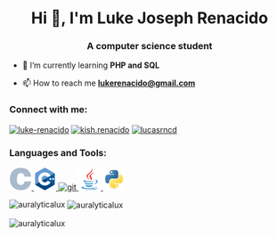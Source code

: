 <h1 align="center">Hi 👋, I'm Luke Joseph Renacido</h1>
<h3 align="center">A computer science student</h3>

- 🌱 I’m currently learning **PHP and SQL**

- 📫 How to reach me **lukerenacido@gmail.com**

<h3 align="left">Connect with me:</h3>
<p align="left">
<a href="https://linkedin.com/in/luke-renacido" target="blank"><img align="center" src="https://raw.githubusercontent.com/rahuldkjain/github-profile-readme-generator/master/src/images/icons/Social/linked-in-alt.svg" alt="luke-renacido" height="30" width="40" /></a>
<a href="https://fb.com/kish.renacido" target="blank"><img align="center" src="https://raw.githubusercontent.com/rahuldkjain/github-profile-readme-generator/master/src/images/icons/Social/facebook.svg" alt="kish.renacido" height="30" width="40" /></a>
<a href="https://instagram.com/lucasrncd" target="blank"><img align="center" src="https://raw.githubusercontent.com/rahuldkjain/github-profile-readme-generator/master/src/images/icons/Social/instagram.svg" alt="lucasrncd" height="30" width="40" /></a>
</p>

<h3 align="left">Languages and Tools:</h3>
<p align="left"> <a href="https://www.cprogramming.com/" target="_blank" rel="noreferrer"> <img src="https://raw.githubusercontent.com/devicons/devicon/master/icons/c/c-original.svg" alt="c" width="40" height="40"/> </a> <a href="https://www.w3schools.com/cpp/" target="_blank" rel="noreferrer"> <img src="https://raw.githubusercontent.com/devicons/devicon/master/icons/cplusplus/cplusplus-original.svg" alt="cplusplus" width="40" height="40"/> </a> <a href="https://git-scm.com/" target="_blank" rel="noreferrer"> <img src="https://www.vectorlogo.zone/logos/git-scm/git-scm-icon.svg" alt="git" width="40" height="40"/> </a> <a href="https://www.java.com" target="_blank" rel="noreferrer"> <img src="https://raw.githubusercontent.com/devicons/devicon/master/icons/java/java-original.svg" alt="java" width="40" height="40"/> </a> <a href="https://www.python.org" target="_blank" rel="noreferrer"> <img src="https://raw.githubusercontent.com/devicons/devicon/master/icons/python/python-original.svg" alt="python" width="40" height="40"/> </a> </p>

<p><img align="left" src="https://github-readme-stats.vercel.app/api/top-langs?username=auralyticalux&show_icons=true&locale=en&layout=compact" alt="auralyticalux" /></p>

<p>&nbsp;<img align="center" src="https://github-readme-stats.vercel.app/api?username=auralyticalux&show_icons=true&locale=en" alt="auralyticalux" /></p>

<p><img align="center" src="https://github-readme-streak-stats.herokuapp.com/?user=auralyticalux&" alt="auralyticalux" /></p>
